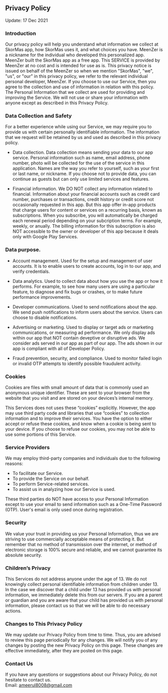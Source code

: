 Privacy Policy  
----------------

Update: 17 Dec 2021

### Introduction  
Our privacy policy will help you understand what information we collect at SkorMas app, how SkorMas uses it, and what choices you have.
MeenZer is a nickname for the individual who developed this personalized app. MeenZer built the SkorMas app as a free app. This SERVICE is provided by MeenZer at no cost and is intended for use as is. This privacy notice is issued on behalf of the MeenZer so when we mention "SkorMas", "we", "us", or "our" in this privacy policy, we refer to the relevant individual personal developer, MeenZer.
If you choose to use our Service, then you agree to the collection and use of information in relation with this policy. The Personal Information that we collect are used for providing and improving the Service. We will not use or share your information with anyone except as described in this Privacy Policy.

### Data Collection and Safety
For a better experience while using our Service, we may require you to provide us with certain personally identifiable information. The information that we request will be retained by us and used as described in this privacy policy.

- Data collection.
  Data collection means sending your data to our app service. Personal information such as name, email address, phone number,   photo will be collected for the use of the service in this application. Names are the way you refer to yourself, such as your first or last name, or nickname. If you choose not to provide data, you can continue as guests but can only use limited services and features.
  
- Financial information.
  We DO NOT collect any information related to financial. Information about your financial accounts such as credit card number, purchases or transactions, credit history or credit score not occasionally requested in this app. But this app offer in-app products that charge users for content or services on a recurring basis, known as subscriptions. When you subscribe, you will automatically be charged each renewal period depending on your subcription terms. For example, weekly, or anually. The billing information for this subscription is also NOT accessible to the owner or developer of this app because it deals only with Google Play Services.

### Data purpose.
- Account management.
  Used for the setup and management of user accounts. It is to enable users to create accounts, log in to our app, and verify credentials.
  
- Data analytics.
  Used to collect data about how you use the app or how it performs. For example, to see how many users are using a particular feature, to diagnose and fix bugs or crashes, or to make future performance improvements.
  
- Developer communications.
  Used to send notifications about the app. We send push notifications to inform users about the service. Users can choose to disable notifications.
  
- Advertising or marketing.
  Used to display or target ads or marketing communications, or measuring ad performance. We only display ads within our app that NOT contain deveptive or disruptive ads. We consider ads served in our app as part of our app. The ads shown in our app is compliant with all of Developer Policy.
  
- Fraud prevention, security, and compliance.
  Used to monitor failed login or invalid OTP attempts to identify possible fraudulent activity.
  

### Cookies  
Cookies are files with small amount of data that is commonly used an anonymous unique identifier. These are sent to your browser from the website that you visit and are stored on your devices’s internal memory.

This Services does not uses these “cookies” explicitly. However, the app may use third party code and libraries that use “cookies” to collection information and to improve their services. You have the option to either accept or refuse these cookies, and know when a cookie is being sent to your device. If you choose to refuse our cookies, you may not be able to use some portions of this Service. 

### Service Providers  
We may employ third-party companies and individuals due to the following reasons:  
* To facilitate our Service.
* To provide the Service on our behalf.
* To perform Service-related services.
* To assist us in analyzing how our Service is used.  

These third parties do NOT have access to your Personal Information except to use your email to send information such as a One-Time Password (OTP). User's email is only used once during registration.

### Security  
We value your trust in providing us your Personal Information, thus we are striving to use commercially acceptable means of protecting it. But remember that no method of transmission over the internet, or method of electronic storage is 100% secure and reliable, and we cannot guarantee its absolute security.  

### Children’s Privacy  
This Services do not address anyone under the age of 13. We do not knowingly collect personal identifiable information from children under 13. In the case we discover that a child under 13 has provided us with personal information, we immediately delete this from our servers. If you are a parent or guardian and you are aware that your child has provided us with personal information, please contact us so that we will be able to do necessary actions.  

### Changes to This Privacy Policy  
We may update our Privacy Policy from time to time. Thus, you are advised to review this page periodically for any changes. We will notify you of any changes by posting the new Privacy Policy on this page. These changes are effective immediately, after they are posted on this page.  

### Contact Us  
If you have any questions or suggestions about our Privacy Policy, do not hesitate to contact us.  
Email: ameerul8008@gmail.com 
